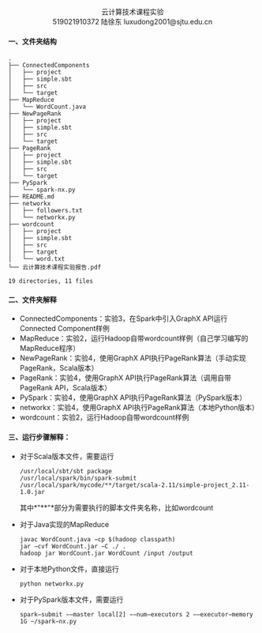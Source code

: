  <center>云计算技术课程实验</center>

<center>519021910372 陆徐东 luxudong2001@sjtu.edu.cn</center>

#### 一、文件夹结构

```
.
├── ConnectedComponents
│   ├── project
│   ├── simple.sbt
│   ├── src
│   └── target
├── MapReduce
│   └── WordCount.java
├── NewPageRank
│   ├── project
│   ├── simple.sbt
│   ├── src
│   └── target
├── PageRank
│   ├── project
│   ├── simple.sbt
│   ├── src
│   └── target
├── PySpark
│   └── spark-nx.py
├── README.md
├── networkx
│   ├── followers.txt
│   └── networkx.py
├── wordcount
│   ├── project
│   ├── simple.sbt
│   ├── src
│   ├── target
│   └── word.txt
└── 云计算技术课程实验报告.pdf

19 directories, 11 files
```

#### 二、文件夹解释

- ConnectedComponents：实验3，在Spark中引⼊GraphX API运行Connected Component样例
- MapReduce：实验2，运⾏Hadoop自带wordcount样例（自己学习编写的MapReduce程序）
- NewPageRank：实验4，使用GraphX API执行PageRank算法（手动实现PageRank，Scala版本）
- PageRank：实验4，使用GraphX API执行PageRank算法（调用自带PageRank API，Scala版本）
- PySpark：实验4，使用GraphX API执行PageRank算法（PySpark版本）
- networkx：实验4，使用GraphX API执行PageRank算法（本地Python版本）
- wordcount：实验2，运⾏Hadoop自带wordcount样例

#### 三、运行步骤解释：

- 对于Scala版本文件，需要运行

  ```
  /usr/local/sbt/sbt package
  /usr/local/spark/bin/spark-submit /usr/local/spark/mycode/**/target/scala-2.11/simple-project_2.11-1.0.jar
  ```

  其中*"**"*部分为需要执行的脚本文件夹名称，比如wordcount

- 对于Java实现的MapReduce

  ```
  javac WordCount.java −cp $(hadoop classpath)
  jar −cvf WordCount.jar −C ./ .
  hadoop jar WordCount.jar WordCount /input /output
  ```

- 对于本地Python文件，直接运行

  ```
  python networkx.py
  ```

- 对于PySpark版本文件，需要运行

  ```
  spark−submit −−master local[2] −−num−executors 2 −−executor−memory 1G ~/spark−nx.py
  ```

  